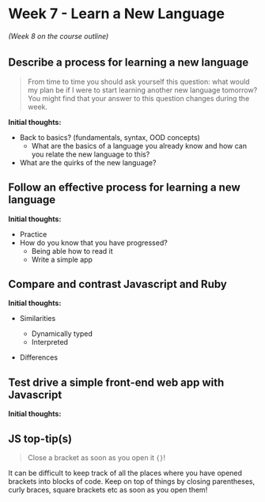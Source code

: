 # Week 7 - Learn a New Language
###### (Week 8 on the course outline)
## Describe a process for learning a new language  

> From time to time you should ask yourself this question: what would my plan be if I were to start learning another new language tomorrow? You might find that your answer to this question changes during the week.  
  
**Initial thoughts:**  
- Back to basics? (fundamentals, syntax, OOD concepts)  
    - What are the basics of a language you already know and how can you relate the new language to this?  
- What are the quirks of the new language?  

## Follow an effective process for learning a new language  
**Initial thoughts:**  
- Practice
- How do you know that you have progressed?
    - Being able how to read it
    - Write a simple app

## Compare and contrast Javascript and Ruby  
**Initial thoughts:**  
- Similarities 
    - Dynamically typed
    - Interpreted

- Differences
## Test drive a simple front-end web app with Javascript  
**Initial thoughts:**  

## JS top-tip(s)
> Close a bracket as soon as you open it `{}`!  
  
It can be difficult to keep track of all the places where you have opened brackets into blocks of code. Keep on top of things by closing parentheses, curly braces, square brackets etc as soon as you open them!

